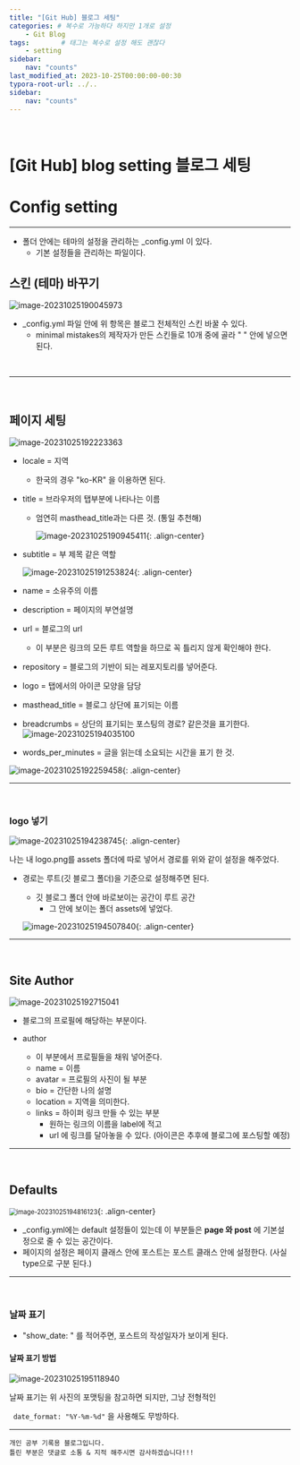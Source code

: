 ```yaml
---
title: "[Git Hub] 블로그 세팅"
categories: # 복수로 가능하다 하지만 1개로 설정
    - Git Blog
tags:        # 태그는 복수로 설정 해도 괜찮다
    - setting
sidebar:   
    nav: "counts"
last_modified_at: 2023-10-25T00:00:00-00:30
typora-root-url: ../..
sidebar:
    nav: "counts"
---
```


<br>

# [Git Hub] blog setting 블로그 세팅

# Config setting
---

  

  

- 폴더 안에는 테마의 설정을 관리하는  _config.yml 이 있다.
  - 기본 설정들을 관리하는 파일이다.

  

  



## 스킨 (테마) 바꾸기

![image-20231025190045973](/images/2023-10-25-blog-setting/image-20231025190045973.png)

- _config.yml 파일 안에  위 항목은 블로그 전체적인 스킨 바꿀 수 있다. 
  - minimal mistakes의 제작자가 만든 스킨들로 10개 중에 골라 " " 안에 넣으면 된다.

  

<br/>

---

<br>

## 페이지 세팅



![image-20231025192223363](/images/2023-10-25-blog-setting/image-20231025192223363.png)

- locale = 지역 

  - 한국의 경우 "ko-KR" 을 이용하면 된다.

- title = 브라우저의 탭부분에 나타나는 이름

  - 엄연히 masthead_title과는 다른 것. (통일 추천해)

    ![image-20231025190945411](/images/2023-10-25-blog-setting/image-20231025190945411.png){: .align-center}

- subtitle = 부 제목 같은 역할

  ![image-20231025191253824](/images/2023-10-25-blog-setting/image-20231025191253824.png){: .align-center}

- name = 소유주의 이름

- description = 페이지의 부연설명

- url = 블로그의 url

  - 이 부분은 링크의 모든 루트 역할을 하므로 꼭 틀리지 않게 확인해야 한다.

- repository = 블로그의 기반이 되는 레포지토리를 넣어준다.

- logo = 탭에서의 아이콘 모양을 담당
- masthead_title = 블로그 상단에 표기되는 이름
- breadcrumbs = 상단의 표기되는 포스팅의 경로? 같은것을 표기한다.![image-20231025194035100](/images/2023-10-25-blog-setting/image-20231025194035100.png)
- words_per_minutes = 글을 읽는데 소요되는 시간을 표기 한 것.

![image-20231025192259458](/images/2023-10-25-blog-setting/image-20231025192259458.png){: .align-center}

---



<br>

### logo 넣기

![image-20231025194238745](/images/2023-10-25-blog-setting/image-20231025194238745.png){: .align-center}

나는 내 logo.png를 assets 폴더에 따로 넣어서 경로를 위와 같이 설정을 해주었다.

- 경로는 루트(깃 블로그 폴더)을 기준으로 설정해주면 된다.

  - 깃 블로그 폴더 안에 바로보이는 공간이 루트 공간
    - 그 안에 보이는 폴더 assets에 넣었다.

  ![image-20231025194507840](/images/2023-10-25-blog-setting/image-20231025194507840.png){: .align-center}

---

<br>



##  Site Author

![image-20231025192715041](/images/2023-10-25-blog-setting/image-20231025192715041.png)

- 블로그의 프로필에 해당하는 부분이다.

- author

  - 이 부분에서 프로필들을 채워 넣어준다.
  - name = 이름
  - avatar = 프로필의 사진이 될 부분
  - bio = 간단한 나의 설명
  - location = 지역을 의미한다.
  - links = 하이퍼 링크 만들 수 있는 부분
    - 원하는 링크의 이름을 label에 적고
    - url 에 링크를 달아놓을 수 있다.  (아이콘은 추후에 블로그에 포스팅할 예정)

---

<br>

## Defaults

<img src="/images/2023-10-25-blog-setting/image-20231025194816123.png" alt="image-20231025194816123" style="zoom:80%;" />{: .align-center}

- _config.yml에는 default 설정들이 있는데 이 부분들은 **page 와 post** 에 기본설정으로 줄 수 있는 공간이다.
- 페이지의 설정은 페이지 클래스 안에 포스트는 포스트 클래스 안에 설정한다. (사실 type으로 구분 된다.)

---

<br>

### 날짜 표기

- "show_date: " 를 적어주면, 포스트의 작성일자가 보이게 된다.

#### 날짜 표기 방법

![image-20231025195118940](/images/2023-10-25-blog-setting/image-20231025195118940.png)

날짜 표기는 위 사진의 포맷팅을 참고하면 되지만, 그냥 전형적인

``` date_format: "%Y-%m-%d"``` 을 사용해도 무방하다.

---

```
개인 공부 기록용 블로그입니다.
틀린 부분은 댓글로 소통 & 지적 해주시면 감사하겠습니다!!!
```



